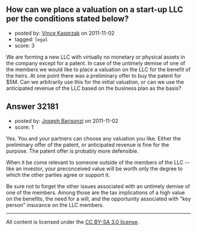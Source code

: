 ## How can we place a valuation on a start-up LLC per the conditions stated below?

- posted by: [Vince Kasprzak](https://stackexchange.com/users/-1/14181-vince-kasprzak) on 2011-11-02
- tagged: `legal`
- score: 3

We are forming a new LLC with virtually no monetary or physical assets in the company except for a patent. In case of the untimely demise of one of the members we would like to place a valuation on the LLC for the benefit of the heirs. At one point there was a preliminary offer to buy the patent for $5M. Can we arbitrarily use this for the initial valuation, or can we use the anticipated revenue of the LLC based on the business plan as the basis?


## Answer 32181

- posted by: [Joseph Barisonzi](https://stackexchange.com/users/-1/8791-joseph-barisonzi) on 2011-11-02
- score: 1

Yes. You and your partners can choose any valuation you like. Either the preliminary offer of the patent, or anticipated revenue is fine for the purpose. The patent offer is probably more defensible. 

When it be come relevant to someone outside of the members of the LLC -- like an investor, your preconceived value will be worth only the degree to which the other parties agree or support it. 

Be sure not to forget the other issues associated with an untimely demise of one of the members. Among those are the tax implications of a high value on the benefits, the need for a will, and the opportunity associated with "key person" insurance on the LLC members. 



---

All content is licensed under the [CC BY-SA 3.0 license](https://creativecommons.org/licenses/by-sa/3.0/).
